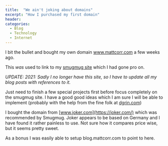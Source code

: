 ```yaml
---
title:  "We ain't joking about domains"
excerpt: "How I purchased my first domain"
header:
categories: 
  - Blog
  - Technology
  - Internet
---
```

I bit the bullet and bought my own domain www.mattcorr.com a few weeks ago.

This _was_ used to link to my [smugmug site](http://www.smugmug.com/) which I had gone pro on. 

_UPDATE: 2021: Sadly I no longer have this site, so I have to update all my blog posts with references to it._

Just need to finish a few special projects first before focus completely on the smugmug site. I have a good good ideas which I am sure I will be able to implement (probably with the help from the fine folk at [dgrin.com](https://dgrin.com/))

I bought the domain from [www.joker.com](https://joker.com/) which was recommended by Smugmug. Joker appears to be based on Germany and I have found it rather painless to use. Not sure how it compares price wise, but it seems pretty sweet.

As a bonus I was easily able to setup blog.mattcorr.com to point to here.

